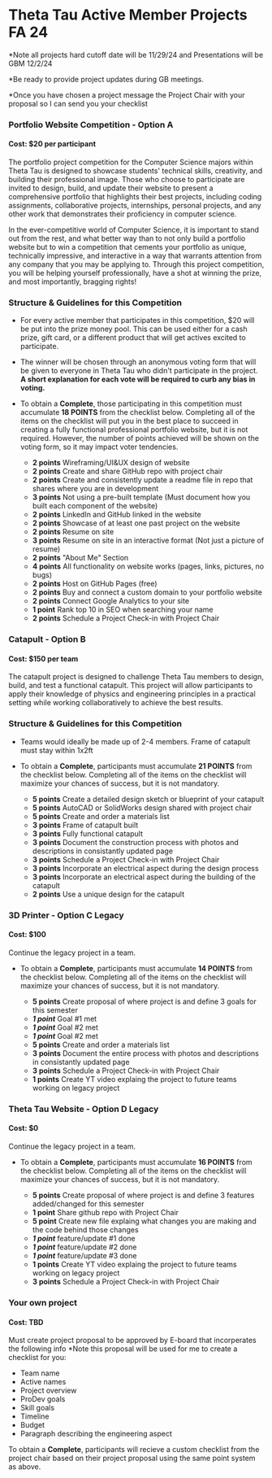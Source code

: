 # Theta Tau Active Member Projects FA 24
*Note all projects hard cutoff date will be 11/29/24 and Presentations will be GBM 12/2/24

*Be ready to provide project updates during GB meetings. 

*Once you have chosen a project message the Project Chair with your proposal so I can send you your checklist

### Portfolio Website Competition - Option A
#### Cost: $20 per participant
The portfolio project competition for the Computer Science majors within Theta Tau is designed to showcase students' technical skills, creativity, and building their professional image. Those who choose to participate are invited to design, build, and update their website to present a comprehensive portfolio that highlights their best projects, including coding assignments, collaborative projects, internships, personal projects, and any other work that demonstrates their proficiency in computer science.

In the ever-competitive world of Computer Science, it is important to stand out from the rest, and what better way than to not only build a portfolio website but to win a competition that cements your portfolio as unique, technically impressive, and interactive in a way that warrants attention from any company that you may be applying to. Through this project competition, you will be helping yourself professionally, have a shot at winning the prize, and most importantly, bragging rights!

### Structure & Guidelines for this Competition
- For every active member that participates in this competition, $20 will be put into the prize money pool. This can be used either for a cash prize, gift card, or a different product that will get actives excited to participate.
  
- The winner will be chosen through an anonymous voting form that will be given to everyone in Theta Tau who didn't participate in the project. **A short explanation for each vote will be required to curb any bias in voting.**

- To obtain a **Complete**, those participating in this competition must accumulate **18 POINTS** from the checklist below. Completing all of the items on the checklist will put you in the best place to succeed in creating a fully functional professional portfolio website, but it is not required. However, the number of points achieved will be shown on the voting form, so it may impact voter tendencies.

  - **2 points** Wireframing/UI&UX design of website 
  - **2 points** Create and share GitHub repo with project chair 
  - **2 points** Create and consistently update a readme file in repo that shares where you are in development 
  - **3 points** Not using a pre-built template (Must document how you built each component of the website)
  - **2 points** LinkedIn and GitHub linked in the website 
  - **2 points** Showcase of at least one past project on the website 
  - **2 points** Resume on site 
  - **3 points** Resume on site in an interactive format (Not just a picture of resume) 
  - **2 points** "About Me" Section 
  - **4 points** All functionality on website works (pages, links, pictures, no bugs) 
  - **2 points** Host on GitHub Pages (free) 
  - **2 points** Buy and connect a custom domain to your portfolio website
  - **2 points** Connect Google Analytics to your site 
  - **1 point** Rank top 10 in SEO when searching your name
  - **2 points** Schedule a Project Check-in with Project Chair


### Catapult - Option B
#### Cost: $150 per team
The catapult project is designed to challenge Theta Tau members to design, build, and test a functional catapult. This project will allow participants to apply their knowledge of physics and engineering principles in a practical setting while working collaboratively to achieve the best results.

### Structure & Guidelines for this Competition
- Teams would ideally be made up of 2-4 members. Frame of catapult must stay within 1x2ft

- To obtain a **Complete**, participants must accumulate **21 POINTS** from the checklist below. Completing all of the items on the checklist will maximize your chances of success, but it is not mandatory. 

  - **5 points** Create a detailed design sketch or blueprint of your catapult
  - **5 points** AutoCAD or SolidWorks design shared with project chair
  - **5 points** Create and order a materials list
  - **3 points** Frame of catapult built
  - **3 points** Fully functional catapult
  - **3 points** Document the construction process with photos and descriptions in consistantly updated page
  - **3 points** Schedule a Project Check-in with Project Chair
  - **3 points** Incorporate an electrical aspect during the design process
  - **3 points** Incorporate an electrical aspect during the building of the catapult
  - **2 points** Use a unique design for the catapult
 

### 3D Printer - Option C **Legacy**
#### Cost: $100 
Continue the legacy project in a team. 

- To obtain a **Complete**, participants must accumulate **14 POINTS** from the checklist below. Completing all of the items on the checklist will maximize your chances of success, but it is not mandatory. 

  - **5 points** Create proposal of where project is and define 3 goals for this semester
  - ***1 point*** Goal #1 met 
  - ***1 point*** Goal #2 met 
  - ***1 point*** Goal #2 met
  - **5 points** Create and order a materials list
  - **3 points** Document the entire process with photos and descriptions in consistantly updated page 
  - **3 points** Schedule a Project Check-in with Project Chair
  - **1 points** Create YT video explaing the project to future teams working on legacy project
 
### Theta Tau Website - Option D **Legacy**
#### Cost: $0
Continue the legacy project in a team. 

- To obtain a **Complete**, participants must accumulate **16 POINTS** from the checklist below. Completing all of the items on the checklist will maximize your chances of success, but it is not mandatory. 

  - **5 points** Create proposal of where project is and define 3 features added/changed for this semester
  - **1 point** Share github repo with Project Chair
  - **5 point** Create new file explaing what changes you are making and the code behind those changes
  - ***1 point*** feature/update #1 done 
  - ***1 point*** feature/update #2 done
  - ***1 point*** feature/update #3 done
  - **1 points** Create YT video explaing the project to future teams working on legacy project
  - **3 points** Schedule a Project Check-in with Project Chair
 
### Your own project 
#### Cost: TBD
Must create project proposal to be approved by E-board that incorperates the following info *Note this proposal will be used for me to create a checklist for you:
  - Team name
  - Active names
  - Project overview
  - ProDev goals
  - Skill goals
  - Timeline
  - Budget
  - Paragraph describing the engineering aspect

To obtain a **Complete**, participants will recieve a custom checklist from the project chair based on their project proposal using the same point system as above. 
  

